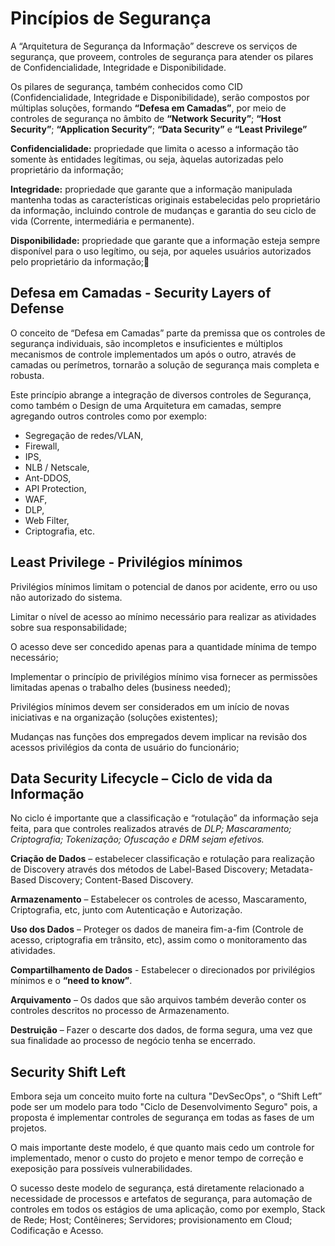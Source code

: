 # Pincípios de Segurança #



A “Arquitetura de Segurança da Informação” descreve os serviços de segurança, que proveem, controles de segurança para atender os pilares de Confidencialidade, Integridade e Disponibilidade.

Os pilares de segurança, também conhecidos como CID (Confidencialidade, Integridade e Disponibilidade), serão compostos por múltiplas soluções, formando **“Defesa em Camadas”**, por meio de controles de segurança no âmbito de **“Network Security”**; **“Host Security”**; **“Application Security”**; **“Data Security”** e **“Least Privilege”** 

**Confidencialidade:** propriedade que limita o acesso a informação tão somente às entidades legítimas, ou seja, àquelas autorizadas pelo proprietário da informação;

**Integridade:** propriedade que garante que a informação manipulada mantenha todas as características originais estabelecidas pelo proprietário da informação, incluindo controle de mudanças e garantia do seu ciclo de vida (Corrente, intermediária e permanente).

**Disponibilidade:** propriedade que garante que a informação esteja sempre disponível para o uso legítimo, ou seja, por aqueles usuários autorizados pelo proprietário da informação;


## Defesa em Camadas - Security Layers of Defense ##


O conceito de “Defesa em Camadas” parte da premissa que os controles de segurança individuais, são incompletos e insuficientes e múltiplos mecanismos de controle implementados um após o outro, através de camadas ou perímetros, tornarão a solução de segurança mais completa e robusta.


Este princípio abrange a integração de diversos controles de Segurança, como também o Design de uma Arquitetura em camadas, sempre agregando outros controles como por exemplo:


* Segregação de redes/VLAN, 
* Firewall, 
* IPS, 
* NLB / Netscale,
* Ant-DDOS,
* API Protection,
* WAF,
* DLP,
* Web Filter,
* Criptografia, etc.



## Least Privilege - Privilégios mínimos ##


Privilégios mínimos limitam o potencial de danos por acidente, erro ou uso não autorizado do sistema.

Limitar o nível de acesso ao mínimo necessário para realizar as atividades sobre sua responsabilidade;

O acesso deve ser concedido apenas para a quantidade mínima de tempo necessário;

Implementar o princípio de privilégios mínimo visa fornecer as permissões limitadas apenas o trabalho deles (business needed);

Privilégios mínimos devem ser considerados em um início de novas iniciativas e na organização (soluções existentes);

Mudanças nas funções dos empregados devem implicar na revisão dos acessos privilégios da conta de usuário do funcionário;



## Data Security Lifecycle – Ciclo de vida da Informação ##


No ciclo é importante que a classificação e “rotulação” da informação seja feita, para que controles realizados através de *DLP; Mascaramento; Criptografia; Tokenização; Ofuscação e DRM sejam efetivos.* 

**Criação de Dados** – estabelecer classificação e rotulação para realização de Discovery através dos métodos de Label-Based Discovery; Metadata-Based Discovery; Content-Based Discovery.

**Armazenamento** – Estabelecer os controles de acesso, Mascaramento, Criptografia, etc, junto com Autenticação e Autorização.

**Uso dos Dados** – Proteger os dados de maneira fim-a-fim (Controle de acesso, criptografia em trânsito, etc), assim como o monitoramento das atividades.

**Compartilhamento de Dados** - Estabelecer o direcionados por privilégios mínimos e o **“need to know”**.

**Arquivamento** – Os dados que são arquivos também deverão conter os controles descritos no processo de Armazenamento.

**Destruição** – Fazer o descarte dos dados, de forma segura, uma vez que sua finalidade ao processo de negócio tenha se encerrado.



## Security Shift Left ##

Embora seja um conceito muito forte na cultura "DevSecOps", o “Shift Left” pode ser um modelo para todo "Ciclo de Desenvolvimento Seguro" pois, a proposta é implementar controles de segurança em todas as fases de um projetos.

O mais importante deste modelo, é que quanto mais cedo um controle for implementado, menor o custo do projeto e menor tempo de correção e exeposição para possíveis vulnerabilidades.

O sucesso deste modelo de segurança,  está diretamente relacionado a necessidade de processos e artefatos de segurança, para automação de controles em todos os estágios de uma aplicação, como por exemplo, Stack de Rede; Host; Contêineres; Servidores; provisionamento em Cloud; Codificação e Acesso.
